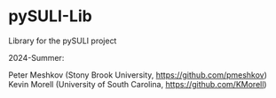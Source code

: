 # pySULI-Lib
Library for the pySULI project

2024-Summer:

Peter Meshkov (Stony Brook University, https://github.com/pmeshkov)
Kevin Morell (University of South Carolina, https://github.com/KMorell)
